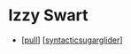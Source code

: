 # Izzy Swart

- [[pull]] [[syntacticsugarglider]]




[//begin]: # "Autogenerated link references for markdown compatibility"
[person]: person "Person"
[pull]: pull "Pull"
[syntacticsugarglider]: syntacticsugarglider "Syntacticsugarglider"
[friend]: friend "Friend"
[merveilles]: merveilles "Merveilles"
[rust]: rust "Rust"
[go]: go "Go"
[//end]: # "Autogenerated link references"